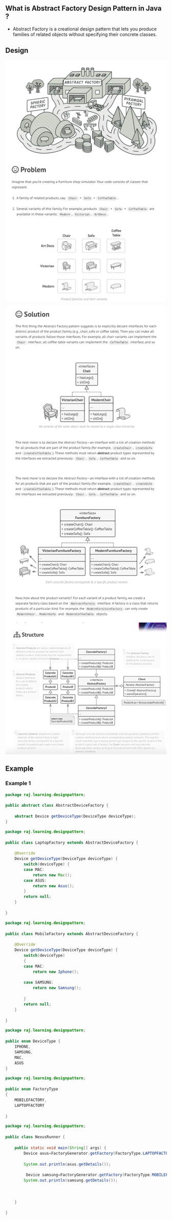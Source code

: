 ## What is Abstract Factory Design Pattern in Java ? ##
- Abstract Factory is a creational design pattern that lets you produce families of related objects without specifying their concrete classes.

## Design ##
<img src="factory1.png"/>

<img src="factory2.png" />

<img src="solution.png" />

<img src="solution1.png" />

<img src="solution2.png" />

## Example ##
### Example 1 ###
 ```java
 package raj.learning.designpattern;

public abstract class AbstractDeviceFactory {

	 abstract Device getDeviceType(DeviceType deviceType);
}
```

```java
package raj.learning.designpattern;

public class LaptopFactory extends AbstractDeviceFactory {

	@Override
	Device getDeviceType(DeviceType deviceType) {
		switch(deviceType) {
		case MAC:
			return new Mac();
		case ASUS:
			return new Asus();
		}
		return null;
	}

}
```
```java
package raj.learning.designpattern;

public class MobileFactory extends AbstractDeviceFactory {

	@Override
	Device getDeviceType(DeviceType deviceType) {
		switch(deviceType)
		{
		case MAC:
			return new Iphone();
		
		case SAMSUNG:
			return new Samsung();
			
		}
		return null;
	}

}
```
```java
package raj.learning.designpattern;

public enum DeviceType {
	IPHONE,
	SAMSUNG,
	MAC,
	ASUS
}
```

```java
package raj.learning.designpattern;

public enum FactoryType 
{
	MOBILEFACTORY,
	LAPTOPFACTORY

}
```

```java
package raj.learning.designpattern;

public class NexusRunner {

	public static void main(String[] args) {
		Device asus=FactoryGenerator.getFactory(FactoryType.LAPTOPFACTORY).getDeviceType(DeviceType.ASUS);
		
		System.out.println(asus.getDetails());
		
		 Device samsung=FactoryGenerator.getFactory(FactoryType.MOBILEFACTORY).getDeviceType(DeviceType.SAMSUNG);
		System.out.println(samsung.getDetails());
		
		
		
	}

}
```
